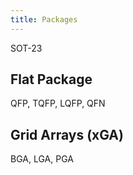 ```yaml
---
title: Packages
---
```


SOT-23

## Flat Package
QFP, TQFP, LQFP, QFN

## Grid Arrays (xGA)
BGA, LGA, PGA
